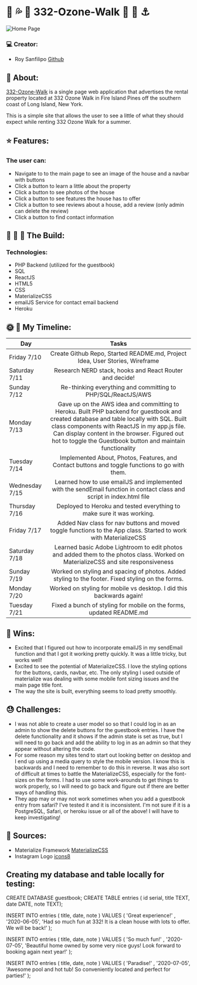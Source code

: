 #  :shell: :sweat_drops: :rainbow: 332-Ozone-Walk :rainbow: :high_heel: :anchor:

![Home Page](https://i.imgur.com/7bmHvjV.png)

### :computer: Creator:

- Roy Sanfilipo
[Github](https://github.com/roysanfilipo)

## :sunrise: About:

[332-Ozone-Walk](https://fip-332-ozone-walk.herokuapp.com/) is a single page web application that advertises the rental property located at 332 Ozone Walk in Fire Island Pines off the southern coast of Long Island, New York.

This is a simple site that allows the user to see a little of what they should expect while renting 332 Ozone Walk for a summer.

## :star: Features:
### The user can:
- Navigate to to the main page to see an image of the house and a navbar with buttons
- Click a button to learn a little about the property
- Click a button to see photos of the house
- Click a button to see features the house has to offer
- Click a button to see reviews about a house, add a review (only admin can delete the review)
- Click a button to find contact information

## :wrench: :nut_and_bolt: :hammer: The Build:
### Technologies:
- PHP Backend (utilized for the guestbook)
- SQL
- ReactJS
- HTML5
- CSS
- MaterializeCSS
- emailJS Service for contact email backend
- Heroku

## :sun_with_face: :full_moon_with_face: My Timeline:
| Day           | Tasks         |
| ------------- |:-------------:|
| Friday 7/10    | Create Github Repo, Started README.md, Project Idea, User Stories, Wireframe |
| Saturday 7/11      | Research NERD stack, hooks and React Router and decide!  |
| Sunday 7/12      | Re-thinking everything and committing to PHP/SQL/ReactJS/AWS |
| Monday 7/13     | Gave up on the AWS idea and committing to Heroku. Built PHP backend for guestbook and created database and table locally with SQL. Built class components with ReactJS in my app.js file. Can display content in the browser. Figured out hot to toggle the Guestbook button and maintain functionality |
| Tuesday 7/14      | Implemented About, Photos, Features, and Contact buttons and toggle functions to go with them. |
| Wednesday 7/15      | Learned how to use emailJS and implemented with the sendEmail function in contact class and script in index.html file|
| Thursday 7/16      | Deployed to Heroku and tested everything to make sure it was working.  |
| Friday 7/17      | Added Nav class for nav buttons and moved toggle functions to the App class. Started to work with MaterializeCSS |
| Saturday 7/18      | Learned basic Adobe Lightroom to edit photos and added them to the photos class. Worked on MaterializeCSS and site responsiveness |
| Sunday 7/19      | Worked on styling and spacing of photos. Added styling to the footer. Fixed styling on the forms. |
| Monday 7/20      | Worked on styling for mobile vs desktop. I did this backwards again! |
| Tuesday 7/21      | Fixed a bunch of styling for mobile on the forms, updated README.md |


## :dancer: Wins:
- Excited that I figured out how to incorporate emailJS in my sendEmail function and that I got it working pretty quickly. It was a little tricky, but works well!
- Excited to see the potential of MaterializeCSS. I love the styling options for the buttons, cards, navbar, etc. The only styling I used outside of materialize was dealing with some mobile font sizing issues and the main page title font.
- The way the site is built, everything seems to load pretty smoothly.

## :sweat: Challenges:
- I was not able to create a user model so so that I could log in as an admin to show the delete buttons for the guestbook entries. I have the delete functionality and it shows if the admin state is set as true, but I will need to go back and add the ability to log in as an admin so that they appear without altering the code.
- For some reason my sites tend to start out looking better on desktop and I end up using a media query to style the mobile version. I know this is backwards and I need to remember to do this in reverse. It was also sort of difficult at times to battle the MaterializeCSS, especially for the font-sizes on the forms. I had to use some work-arounds to get things to work properly, so I will need to go back and figure out if there are better ways of handling this.
- They app may or may not work sometimes when you add a guestbook entry from safari? I've tested it and it is inconsistent. I'm not sure if it is a PostgreSQL, Safari, or heroku issue or all of the above! I will have to keep investigating! 

## :blue_book: Sources:
- Materialize Framework
[MaterializeCSS](https://materializecss.com/)
- Instagram Logo
[icons8](https://img.icons8.com/)


## Creating my database and table locally for testing:

CREATE DATABASE guestbook;
CREATE TABLE
  entries
  ( id serial, title TEXT, date DATE, note TEXT);

  INSERT INTO
  entries ( title, date, note )
VALUES
  ( 'Great experience!' , '2020-06-05', 'Had so much fun at 332! It is a clean house with lots to offer. We will be back!' );

  INSERT INTO
  entries ( title, date, note )
VALUES
  ( 'So much fun!' , '2020-07-05', 'Beautiful home owned by some very nice guys! Look forward to booking again next year!' );

  INSERT INTO
  entries ( title, date, note )
VALUES
  ( 'Paradise!' , '2020-07-05', 'Awesome pool and hot tub! So conveniently located and perfect for parties!' );
